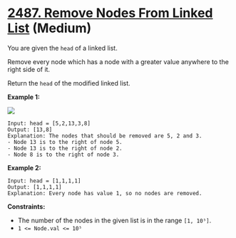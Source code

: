 # [2487. Remove Nodes From Linked List][link] (Medium)

[link]: https://leetcode.com/problems/remove-nodes-from-linked-list/

You are given the `head` of a linked list.

Remove every node which has a node with a greater value anywhere to the right side of it.

Return the  `head` of the modified linked list.

**Example 1:**

![](https://assets.leetcode.com/uploads/2022/10/02/drawio.png)

```
Input: head = [5,2,13,3,8]
Output: [13,8]
Explanation: The nodes that should be removed are 5, 2 and 3.
- Node 13 is to the right of node 5.
- Node 13 is to the right of node 2.
- Node 8 is to the right of node 3.
```

**Example 2:**

```
Input: head = [1,1,1,1]
Output: [1,1,1,1]
Explanation: Every node has value 1, so no nodes are removed.
```

**Constraints:**

- The number of the nodes in the given list is in the range `[1, 10⁵]`.
- `1 <= Node.val <= 10⁵`
